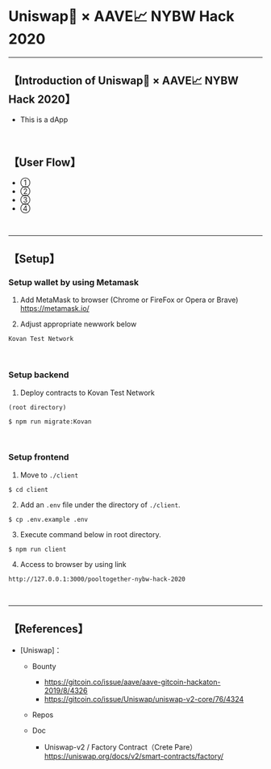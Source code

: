 # Uniswap🦄 × AAVE📈 NYBW Hack 2020

***
## 【Introduction of Uniswap🦄 × AAVE📈 NYBW Hack 2020】
- This is a dApp

&nbsp;

## 【User Flow】
- ① 
- ②
- ③
- ④

&nbsp;

***

## 【Setup】
### Setup wallet by using Metamask
1. Add MetaMask to browser (Chrome or FireFox or Opera or Brave)    
https://metamask.io/  


2. Adjust appropriate newwork below 
```
Kovan Test Network
```

&nbsp;


### Setup backend
1. Deploy contracts to Kovan Test Network
```
(root directory)

$ npm run migrate:Kovan
```

&nbsp;


### Setup frontend
1. Move to `./client`
```
$ cd client
```

2. Add an `.env` file under the directory of `./client`.
```
$ cp .env.example .env
```

3. Execute command below in root directory.
```
$ npm run client
```

4. Access to browser by using link 
```
http://127.0.0.1:3000/pooltogether-nybw-hack-2020
```

&nbsp;


***

## 【References】
- [Uniswap]：  
  - Bounty   
    - https://gitcoin.co/issue/aave/aave-gitcoin-hackaton-2019/8/4326  
    - https://gitcoin.co/issue/Uniswap/uniswap-v2-core/76/4324  

  - Repos    
    

  - Doc  
    - Uniswap-v2 / Factory Contract（Crete Pare）  
      https://uniswap.org/docs/v2/smart-contracts/factory/
